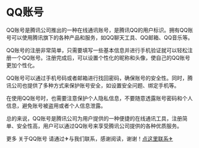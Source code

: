# QQ账号

QQ账号是腾讯公司推出的一种在线通讯账号，是腾讯QQ的用户标识。拥有QQ账号可以使用腾讯旗下的各种产品和服务，如QQ聊天工具、QQ邮箱、QQ音乐等。

QQ账号的注册非常简单，只需要填写一些基本信息并进行手机验证就可以轻松注册一个QQ账号。注册完成后，可以设置个性化的昵称和头像，使自己的QQ账号更加个性化。

QQ账号可以通过手机号码或者邮箱进行找回密码，确保账号的安全性。同时，腾讯公司也提供了多种方式来保护账号安全，如设置安全问题、绑定手机等。

在使用QQ账号时，也需要注意保护个人隐私信息，不要随意透露账号密码和个人信息，避免账号被盗用或者个人信息泄露。

总的来说，QQ账号是腾讯公司为用户提供的一种便捷的在线通讯工具，注册简单、安全性高，用户可以通过QQ账号来享受腾讯公司提供的各种优质服务。

更多 关于QQ账号 请通过✈与我们联系，感谢阅读，谢谢！[点这里联系✈](https://t.me/pt99bot)